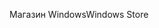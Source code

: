 <span data-ttu-id="0981f-101">Магазин Windows</span><span class="sxs-lookup"><span data-stu-id="0981f-101">Windows Store</span></span>